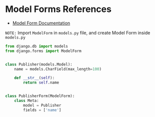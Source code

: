 # Model Forms References

* <a href="https://docs.djangoproject.com/en/5.1/topics/forms/modelforms/" target="_blank">Model Form Documentation</a>
<!-- * <a href="" target="_blank">Template</a> -->

`NOTE:` Import `ModelForm` in `models.py` file, and create Model Form inside `models.py`

```py
from django.db import models
from django.forms import ModelForm


class Publisher(models.Model):
    name = models.CharField(max_length=100)

    def __str__(self):
        return self.name


class PublisherForm(ModelForm):
    class Meta:
        model = Publisher
        fields = ['name']
```


